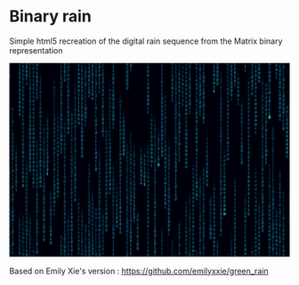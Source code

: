 # Binary rain
Simple html5 recreation of the digital rain sequence from the Matrix binary representation 

![alt tag](binary_rain.png)


Based on Emily Xie's version : https://github.com/emilyxxie/green_rain